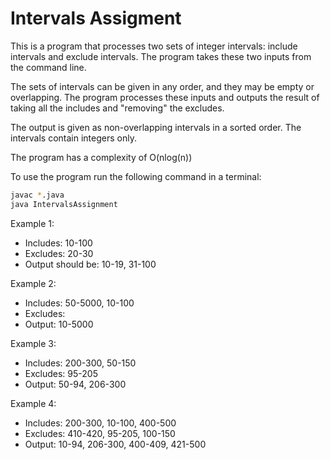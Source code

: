# Intervals Assigment

This is a program that processes two sets of integer intervals: include intervals and exclude intervals.
The program takes these two inputs from the command line.

The sets of intervals can be given in any order, and they may be empty or overlapping. The program
processes these inputs and outputs the result of taking all the includes and "removing" the excludes.

The output is given as non-overlapping intervals in a sorted order. The intervals contain integers only.

The program has a complexity of O(nlog(n))

To use the program run the following command in a terminal:

```sh
javac *.java
java IntervalsAssignment
```

Example 1:
- Includes: 10-100
- Excludes: 20-30
- Output should be: 10-19, 31-100

Example 2:
- Includes: 50-5000, 10-100
- Excludes: 
- Output: 10-5000

Example 3:
- Includes: 200-300, 50-150
- Excludes: 95-205
- Output: 50-94, 206-300

Example 4:
- Includes: 200-300, 10-100, 400-500
- Excludes: 410-420, 95-205, 100-150
- Output: 10-94, 206-300, 400-409, 421-500

